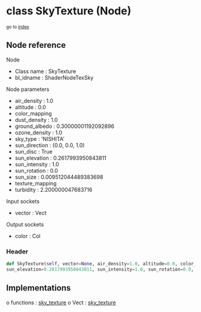 # class SkyTexture (Node)

<sub>go to [index](/docs/index.md)</sub>

## Node reference

Node
 - Class name : SkyTexture
 - bl_idname : ShaderNodeTexSky

Node parameters
 - air_density : 1.0
 - altitude : 0.0
 - color_mapping
 - dust_density : 1.0
 - ground_albedo : 0.30000001192092896
 - ozone_density : 1.0
 - sky_type : 'NISHITA'
 - sun_direction : (0.0, 0.0, 1.0)
 - sun_disc : True
 - sun_elevation : 0.2617993950843811
 - sun_intensity : 1.0
 - sun_rotation : 0.0
 - sun_size : 0.009512044489383698
 - texture_mapping
 - turbidity : 2.200000047683716

Input sockets
 - vector : Vect

Output sockets
 - color : Col

### Header

``` python
def SkyTexture(self, vector=None, air_density=1.0, altitude=0.0, color_mapping=None, dust_density=1.0, ground_albedo=0.30000001192092896, ozone_density=1.0, sky_type='NISHITA', sun_direction=(0.0, 0.0, 1.0), sun_disc=True,
sun_elevation=0.2617993950843811, sun_intensity=1.0, sun_rotation=0.0, sun_size=0.009512044489383698, texture_mapping=None, turbidity=2.200000047683716, node_label=None, node_color=None):
```

## Implementations

o functions : [sky_texture](/docs/Shader_classes/GLOBAL.md#sky_texture)
o Vect : [sky_texture](/docs/Shader_classes/Vect.md#sky_texture) 

